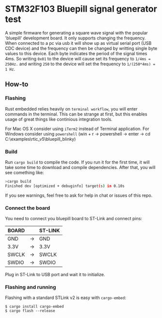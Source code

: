 # STM32F103 Bluepill signal generator test

A simple firmware for generating a square wave signal with the popular 'bluepill' development board. It only supports changing the frequency.
 When connected to a pc via usb it will show up as virtual serial port (USB CDC device) and the frequency can then be changed by writting single byte values to this device. Each byte indicates the period of the signal times 4ms. So writing `0x01` to the device will cause set its frequency to `1/4ms = 250Hz.` and writing `250` to the device will set the frequency to `1/(250*4ms) = 1 Hz`.

## How-to

### Flashing

Rust embedded relies heavily on `terminal workflow`, you will enter commands in the terminal. This can be strange at first, but this enables usage of great things like continious integration tools.

For Mac OS X consider using `iTerm2` instead of Terminal application.
For Windows consider using `powershell` (win + r -> powershell -> enter -> cd C:\examples\rtic_v5\bluepill_blinky)

### Build

Run `cargo build` to compile the code. If you run it for the first time, it will take some time to download and compile dependencies. After that, you will see comething like:

```bash
>cargo build
Finished dev [optimized + debuginfo] target(s) in 0.10s
```

If you see warnings, feel free to ask for help in chat or issues of this repo.

### Connect the board

You need to connect you bluepill board to ST-Link and connect pins:

| BOARD |    | ST-LINK |
|-------|----|---------|
| GND   | -> | GND     |
| 3.3V  | -> | 3.3V    |
| SWCLK | -> | SWCLK   |
| SWDIO | -> | SWDIO   |

Plug in ST-Link to USB port and wait it to initialize.

### Flashing and running

Flashing with a standard STLink v2 is easy with `cargo-embed`:

```shell
$ cargo install cargo-embed
$ cargo flash --release
```
